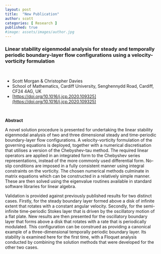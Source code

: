 ```yaml
---
layout: post
title:  "New Publication"
author: scott
categories: [ Research ]
published: true
#image: assets/images/author.jpg
---
```


### Linear stability eigenmodal analysis for steady and temporally periodic boundary-layer flow configurations using a velocity-vorticity formulation

<br>

- Scott Morgan &amp; Christopher Davies
- School of Mathematics, Cardiff University, Senghennydd Road, Cardiff, CF24 4AG, UK
- [https://doi.org/10.1016/j.jcp.2020.109325](https://doi.org/10.1016/j.jcp.2020.109325)

<br>

**Abstract**

A novel solution procedure is presented for undertaking the linear stability eigenmodal analysis of two and three dimensional steady and time-periodic boundary-layer flow configurations. A velocity-vorticity formulation of the governing equations is deployed, together with a numerical discretisation that utilises a version of the Chebyshev-tau method. The required linear operators are applied in an integrated form to the Chebyshev series representations, instead of the more commonly used differential form. No-slip conditions are imposed in a fully consistent manner using integral constraints on the vorticity. The chosen numerical methods culminate in matrix equations which can be constructed in a relatively simple manner. These are then solved using the eigenvalue routines available in standard software libraries for linear algebra.

Validation is provided against previously published results for two distinct cases. Firstly, for the steady boundary layer formed above a disk of infinite extent that rotates with a constant angular velocity. Secondly, for the semi-infinite time-periodic Stokes layer that is driven by the oscillatory motion of a flat plate. New results are then presented for the oscillatory boundary layer that forms above a disk that rotates with a rate that is periodically modulated. This configuration can be construed as providing a canonical example of a three-dimensional temporally periodic boundary layer. Its stability is examined here for the first time, with a Floquet analysis conducted by combining the solution methods that were developed for the other two cases.

